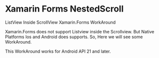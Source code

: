 # Xamarin Forms NestedScroll
ListView Inside ScrollView Xamarin.Forms WorkAround

Xamarin.Forms does not support Listview inside the Scrollview. But Native Platforms Ios and Android does supports. So, Here we will see some WorkAround.

This WorkAround works for Android API 21 and later.

